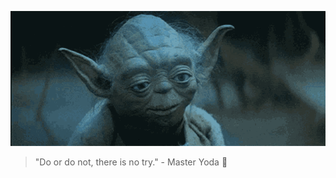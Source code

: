 ![Autoplaying GIF](bad-teacher-i-am-bad-teacher.gif)

> "Do or do not, there is no try." - Master Yoda 🌟
